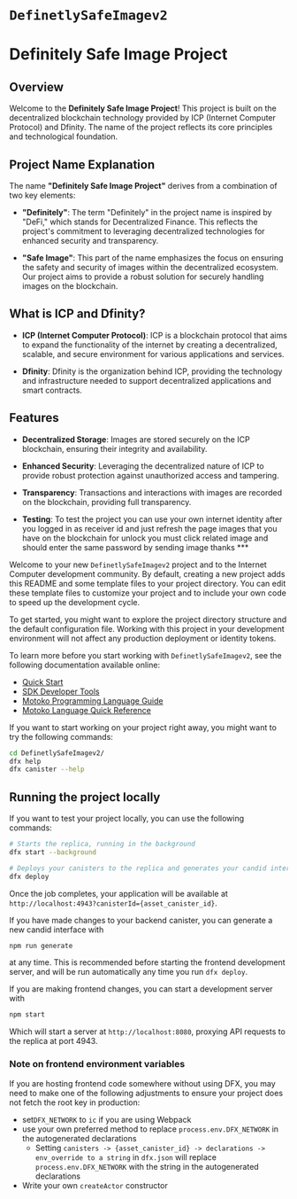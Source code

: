 # `DefinetlySafeImagev2`


# Definitely Safe Image Project

## Overview

Welcome to the **Definitely Safe Image Project**! This project is built on the decentralized blockchain technology provided by ICP (Internet Computer Protocol) and Dfinity. The name of the project reflects its core principles and technological foundation.

## Project Name Explanation

The name **"Definitely Safe Image Project"** derives from a combination of two key elements:

- **"Definitely"**: The term "Definitely" in the project name is inspired by "DeFi," which stands for Decentralized Finance. This reflects the project's commitment to leveraging decentralized technologies for enhanced security and transparency.

- **"Safe Image"**: This part of the name emphasizes the focus on ensuring the safety and security of images within the decentralized ecosystem. Our project aims to provide a robust solution for securely handling images on the blockchain.

## What is ICP and Dfinity?

- **ICP (Internet Computer Protocol)**: ICP is a blockchain protocol that aims to expand the functionality of the internet by creating a decentralized, scalable, and secure environment for various applications and services.

- **Dfinity**: Dfinity is the organization behind ICP, providing the technology and infrastructure needed to support decentralized applications and smart contracts.

## Features

- **Decentralized Storage**: Images are stored securely on the ICP blockchain, ensuring their integrity and availability.
- **Enhanced Security**: Leveraging the decentralized nature of ICP to provide robust protection against unauthorized access and tampering.
- **Transparency**: Transactions and interactions with images are recorded on the blockchain, providing full transparency.

- **Testing**: To test the project you can use your own internet identity after you logged in as receiver id and just refresh the page images that you have on the blockchain for unlock you must click related image and should enter the same password by sending image thanks ***


Welcome to your new `DefinetlySafeImagev2` project and to the Internet Computer development community. By default, creating a new project adds this README and some template files to your project directory. You can edit these template files to customize your project and to include your own code to speed up the development cycle.

To get started, you might want to explore the project directory structure and the default configuration file. Working with this project in your development environment will not affect any production deployment or identity tokens.

To learn more before you start working with `DefinetlySafeImagev2`, see the following documentation available online:

- [Quick Start](https://internetcomputer.org/docs/current/developer-docs/setup/deploy-locally)
- [SDK Developer Tools](https://internetcomputer.org/docs/current/developer-docs/setup/install)
- [Motoko Programming Language Guide](https://internetcomputer.org/docs/current/motoko/main/motoko)
- [Motoko Language Quick Reference](https://internetcomputer.org/docs/current/motoko/main/language-manual)

If you want to start working on your project right away, you might want to try the following commands:

```bash
cd DefinetlySafeImagev2/
dfx help
dfx canister --help
```

## Running the project locally

If you want to test your project locally, you can use the following commands:

```bash
# Starts the replica, running in the background
dfx start --background

# Deploys your canisters to the replica and generates your candid interface
dfx deploy
```

Once the job completes, your application will be available at `http://localhost:4943?canisterId={asset_canister_id}`.

If you have made changes to your backend canister, you can generate a new candid interface with

```bash
npm run generate
```

at any time. This is recommended before starting the frontend development server, and will be run automatically any time you run `dfx deploy`.

If you are making frontend changes, you can start a development server with

```bash
npm start
```

Which will start a server at `http://localhost:8080`, proxying API requests to the replica at port 4943.

### Note on frontend environment variables

If you are hosting frontend code somewhere without using DFX, you may need to make one of the following adjustments to ensure your project does not fetch the root key in production:

- set`DFX_NETWORK` to `ic` if you are using Webpack
- use your own preferred method to replace `process.env.DFX_NETWORK` in the autogenerated declarations
  - Setting `canisters -> {asset_canister_id} -> declarations -> env_override to a string` in `dfx.json` will replace `process.env.DFX_NETWORK` with the string in the autogenerated declarations
- Write your own `createActor` constructor
